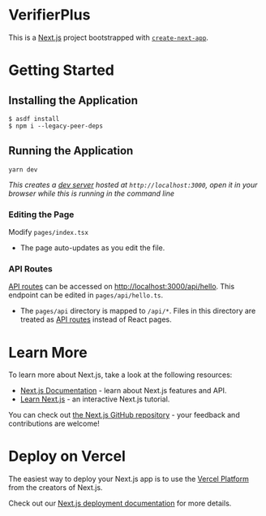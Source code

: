 # VerifierPlus
This is a [Next.js](https://nextjs.org/) project bootstrapped with [`create-next-app`](https://github.com/vercel/next.js/tree/canary/packages/create-next-app).

# Getting Started
## Installing the Application
```
$ asdf install
$ npm i --legacy-peer-deps
```

## Running the Application
```
yarn dev
```
*This creates a [dev server](http://localhost:3000) hosted at `http://localhost:3000`, open it in your browser while this is running in the command line*

### Editing the Page
Modify `pages/index.tsx`
- The page auto-updates as you edit the file.

### API Routes
[API routes](https://nextjs.org/docs/api-routes/introduction) can be accessed on [http://localhost:3000/api/hello](http://localhost:3000/api/hello). This endpoint can be edited in `pages/api/hello.ts`.
- The `pages/api` directory is mapped to `/api/*`. Files in this directory are treated as [API routes](https://nextjs.org/docs/api-routes/introduction) instead of React pages.

# Learn More
To learn more about Next.js, take a look at the following resources:
- [Next.js Documentation](https://nextjs.org/docs) - learn about Next.js features and API.
- [Learn Next.js](https://nextjs.org/learn) - an interactive Next.js tutorial.

You can check out [the Next.js GitHub repository](https://github.com/vercel/next.js/) - your feedback and contributions are welcome!

# Deploy on Vercel
The easiest way to deploy your Next.js app is to use the [Vercel Platform](https://vercel.com/new?utm_medium=default-template&filter=next.js&utm_source=create-next-app&utm_campaign=create-next-app-readme) from the creators of Next.js.

Check out our [Next.js deployment documentation](https://nextjs.org/docs/deployment) for more details.

